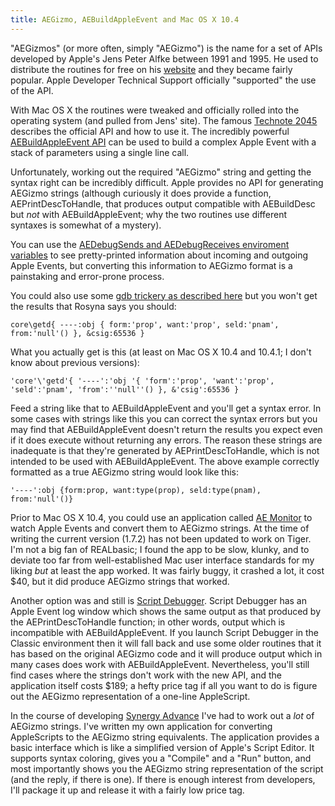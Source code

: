```yaml
---
title: AEGizmo, AEBuildAppleEvent and Mac OS X 10.4
---
```


"AEGizmos" (or more often, simply "AEGizmo") is the name for a set of APIs developed by Apple's Jens Peter Alfke between 1991 and 1995. He used to distribute the routines for free on his [website](http://www.mooseyard.com/Jens/) and they became fairly popular. Apple Developer Technical Support officially "supported" the use of the API.





With Mac OS X the routines were tweaked and officially rolled into the operating system (and pulled from Jens' site). The famous [Technote 2045](http://developer.apple.com/technotes/tn/tn2045.html) describes the official API and how to use it. The incredibly powerful [AEBuildAppleEvent API](http://developer.apple.com/documentation/Carbon/Reference/Apple_Event_Manager/apple_event_manager_ref/chapter_1.2_section_30.html) can be used to build a complex Apple Event with a stack of parameters using a single line call.

Unfortunately, working out the required "AEGizmo" string and getting the syntax right can be incredibly difficult. Apple provides no API for generating AEGizmo strings (although curiously it does provide a function, AEPrintDescToHandle, that produces output compatible with AEBuildDesc but *not* with AEBuildAppleEvent; why the two routines use different syntaxes is somewhat of a mystery).

You can use the [AEDebugSends and AEDebugReceives enviroment variables](http://developer.apple.com/releasenotes/Carbon/AppleEvents.html) to see pretty-printed information about incoming and outgoing Apple Events, but converting this information to AEGizmo format is a painstaking and error-prone process.

You could also use some [gdb trickery as described here](http://www.unsanity.org/archives/000107.php) but you won't get the results that Rosyna says you should:

    core\getd{ ----:obj { form:'prop', want:'prop', seld:'pnam', from:'null'() }, &csig:65536 }

What you actually get is this (at least on Mac OS X 10.4 and 10.4.1; I don't know about previous versions):

    'core'\'getd'{ '----':'obj '{ 'form':'prop', 'want':'prop', 'seld':'pnam', 'from':''null''() }, &'csig':65536 }

Feed a string like that to AEBuildAppleEvent and you'll get a syntax error. In some cases with strings like this you can correct the syntax errors but you may find that AEBuildAppleEvent doesn't return the results you expect even if it does execute without returning any errors. The reason these strings are inadequate is that they're generated by AEPrintDescToHandle, which is not intended to be used with AEBuildAppleEvent. The above example correctly formatted as a true AEGizmo string would look like this:

    '----':obj {form:prop, want:type(prop), seld:type(pnam), from:'null'()}

Prior to Mac OS X 10.4, you could use an application called [AE Monitor](http://software.oxalyn.com/aemonitor/) to watch Apple Events and convert them to AEGizmo strings. At the time of writing the current version (1.7.2) has not been updated to work on Tiger. I'm not a big fan of REALbasic; I found the app to be slow, klunky, and to deviate too far from well-established Mac user interface standards for my liking *but* at least the app worked. It was fairly buggy, it crashed a lot, it cost $40, but it did produce AEGizmo strings that worked.

Another option was and still is [Script Debugger](http://www.latenightsw.com/sd3.0/). Script Debugger has an Apple Event log window which shows the same output as that produced by the AEPrintDescToHandle function; in other words, output which is incompatible with AEBuildAppleEvent. If you launch Script Debugger in the Classic environment then it will fall back and use some older routines that it has based on the original AEGizmo code and it will produce output which in many cases does work with AEBuildAppleEvent. Nevertheless, you'll still find cases where the strings don't work with the new API, and the application itself costs $189; a hefty price tag if all you want to do is figure out the AEGizmo representation of a one-line AppleScript.

In the course of developing [Synergy Advance](http://synergyadvance.com/) I've had to work out a *lot* of AEGizmo strings. I've written my own application for converting AppleScripts to the AEGizmo string equivalents. The application provides a basic interface which is like a simplified version of Apple's Script Editor. It supports syntax coloring, gives you a "Compile" and a "Run" button, and most importantly shows you the AEGizmo string representation of the script (and the reply, if there is one). If there is enough interest from developers, I'll package it up and release it with a fairly low price tag.
